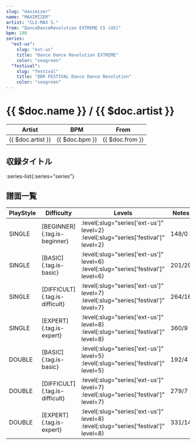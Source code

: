 ```yaml
---
slug: "maximizer"
name: "MAXIMIZER"
artist: "CLI-MAX S."
from: "DanceDanceRevolution EXTREME CS (US)"
bpm: 190
series:
  "ext-us":
    slug: "ext-us"
    title: "Dance Dance Revolution EXTREME"
    color: "seagreen"
  "festival":
    slug: "festival"
    title: "DDR FESTIVAL Dance Dance Revolution"
    color: "seagreen"
---
```


# {{ $doc.name }} / {{ $doc.artist }}

|Artist|BPM|From|
|------|---|----|
|{{ $doc.artist }}|{{ $doc.bpm }}|{{ $doc.from }}|

## 収録タイトル

:series-list{:series="series"}

## 譜面一覧

|PlayStyle|Difficulty|Levels|Notes|Movie|
|---------|----------|------|-----|-----|
|SINGLE|[BEGINNER]{.tag.is-beginner}|:level{:slug="series['ext-us']" level=2} :level{:slug="series['festival']" level=2}|148/0||
|SINGLE|[BASIC]{.tag.is-basic}|:level{:slug="series['ext-us']" level=6} :level{:slug="series['festival']" level=6}|201/29||
|SINGLE|[DIFFICULT]{.tag.is-difficult}|:level{:slug="series['ext-us']" level=7} :level{:slug="series['festival']" level=7}|264/16||
|SINGLE|[EXPERT]{.tag.is-expert}|:level{:slug="series['ext-us']" level=8} :level{:slug="series['festival']" level=8}|360/9||
|DOUBLE|[BASIC]{.tag.is-basic}|:level{:slug="series['ext-us']" level=5} :level{:slug="series['festival']" level=5}|192/4||
|DOUBLE|[DIFFICULT]{.tag.is-difficult}|:level{:slug="series['ext-us']" level=7} :level{:slug="series['festival']" level=7}|279/7||
|DOUBLE|[EXPERT]{.tag.is-expert}|:level{:slug="series['ext-us']" level=8} :level{:slug="series['festival']" level=8}|331/14||
